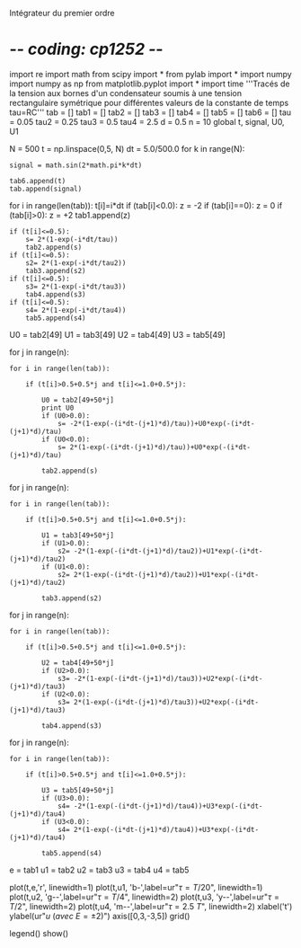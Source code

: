 Intégrateur du premier ordre

# -*- coding: cp1252 -*-
import re
import math
from scipy import *
from pylab import *
import numpy
import numpy as np
from matplotlib.pyplot import *
import time
'''Tracés de la tension aux bornes d'un condensateur soumis à une tension rectangulaire
symétrique pour différentes valeurs de la constante de temps tau=RC'''
tab = []
tab1 = []
tab2 = []
tab3 = []
tab4 = []
tab5 = []
tab6 = []
tau = 0.05
tau2 = 0.25
tau3 = 0.5
tau4 = 2.5
d = 0.5
n = 10
global t, signal, U0, U1

N = 500
t = np.linspace(0,5, N)
dt = 5.0/500.0
for k in range(N):
    
    signal = math.sin(2*math.pi*k*dt)
    
    tab6.append(t)
    tab.append(signal)
       
for i in range(len(tab)):
    t[i]=i*dt
    if (tab[i]<0.0):
        z = -2
    if (tab[i]==0):
        z = 0
    if (tab[i]>0):
        z = +2
    tab1.append(z)

    if (t[i]<=0.5):
        s= 2*(1-exp(-i*dt/tau))
        tab2.append(s)
    if (t[i]<=0.5):
        s2= 2*(1-exp(-i*dt/tau2))
        tab3.append(s2)
    if (t[i]<=0.5):
        s3= 2*(1-exp(-i*dt/tau3))
        tab4.append(s3)
    if (t[i]<=0.5):
        s4= 2*(1-exp(-i*dt/tau4))
        tab5.append(s4) 
        
U0 = tab2[49]
U1 = tab3[49]
U2 = tab4[49]
U3 = tab5[49]

for j in range(n):
    
    for i in range(len(tab)):
        
        if (t[i]>0.5+0.5*j and t[i]<=1.0+0.5*j):
            
            U0 = tab2[49+50*j]
            print U0
            if (U0>0.0):
                s= -2*(1-exp(-(i*dt-(j+1)*d)/tau))+U0*exp(-(i*dt-(j+1)*d)/tau)
            if (U0<0.0):
                s= 2*(1-exp(-(i*dt-(j+1)*d)/tau))+U0*exp(-(i*dt-(j+1)*d)/tau)
            
            tab2.append(s)

for j in range(n):
    
    for i in range(len(tab)):
        
        if (t[i]>0.5+0.5*j and t[i]<=1.0+0.5*j):
            
            U1 = tab3[49+50*j]
            if (U1>0.0):
                s2= -2*(1-exp(-(i*dt-(j+1)*d)/tau2))+U1*exp(-(i*dt-(j+1)*d)/tau2)
            if (U1<0.0):
                s2= 2*(1-exp(-(i*dt-(j+1)*d)/tau2))+U1*exp(-(i*dt-(j+1)*d)/tau2)
            
            tab3.append(s2)


for j in range(n):
    
    for i in range(len(tab)):
        
        if (t[i]>0.5+0.5*j and t[i]<=1.0+0.5*j):
            
            U2 = tab4[49+50*j]
            if (U2>0.0):
                s3= -2*(1-exp(-(i*dt-(j+1)*d)/tau3))+U2*exp(-(i*dt-(j+1)*d)/tau3)
            if (U2<0.0):
                s3= 2*(1-exp(-(i*dt-(j+1)*d)/tau3))+U2*exp(-(i*dt-(j+1)*d)/tau3)
            
            tab4.append(s3)

for j in range(n):
    
    for i in range(len(tab)):
        
        if (t[i]>0.5+0.5*j and t[i]<=1.0+0.5*j):
            
            U3 = tab5[49+50*j]
            if (U3>0.0):
                s4= -2*(1-exp(-(i*dt-(j+1)*d)/tau4))+U3*exp(-(i*dt-(j+1)*d)/tau4)
            if (U3<0.0):
                s4= 2*(1-exp(-(i*dt-(j+1)*d)/tau4))+U3*exp(-(i*dt-(j+1)*d)/tau4)
            
            tab5.append(s4)

e = tab1
u1 = tab2
u2 = tab3
u3 = tab4
u4 = tab5

plot(t,e,'r', linewidth=1)
plot(t,u1, 'b-',label=ur"$\tau = T/20$", linewidth=1)
plot(t,u2, 'g--',label=ur"$\tau = T/4$", linewidth=2)
plot(t,u3, 'y--',label=ur"$\tau = T/2$", linewidth=2)
plot(t,u4, 'm--',label=ur"$\tau = 2.5\ T$", linewidth=2)
xlabel('t')
ylabel(ur"$u\ (avec\ E= \pm 2)$")
axis([0,3,-3,5])
grid()

legend()
show()
